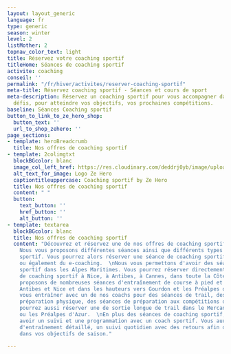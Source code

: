 ```yaml
---
layout: layout_generic
language: fr
type: generic
season: winter
level: 2
listMother: 2
topnav_color_text: light
title: Réservez votre coaching sportif
titleHome: Séances de coaching sportif
activite: coaching
conseil: ''
permalink: "/fr/hiver/activites/reserver-coaching-sportif"
meta-title: Réservez coaching sportif - Séances et cours de sport
meta-description: Réservez un coaching sportif pour vous accompagner dans vos prochains
  défis, pour atteindre vos objectifs, vos prochaines compétitions.
baseline: Séances Coaching sportif
button_to_link_to_ze_hero_shop:
  button_text: ''
  url_to_shop_zehero: ''
page_sections:
- template: heroBreadcrumb
  title: Nos offres de coaching sportif
- template: 2colimgtxt
  blockBGcolor: blanc
  image_col_left_href: https://res.cloudinary.com/deddrj0yb/image/upload/v1640094644/website/logo/Sur%20fond%20clair/logo-ze-hero-horizontal_4_a3dhvk.png
  alt_text_for_image: Logo Ze Hero
  captiontitleuppercase: Coaching sportif by Ze Hero
  title: Nos offres de coaching sportif
  content: " "
  button:
    text_button: ''
    href_button: ''
    alt_button: ''
- template: textarea
  blockBGcolor: blanc
  title: Nos offres de coaching sportif
  content: "Découvrez et réservez une de nos offres de coaching sportif chez Ze Hero.
    Nous vous proposons différentes séances ainsi que différents types de coaching
    sportif. Vous pourrez alors réserver une séance de coaching sportif privé, collectif
    ou également du e-coaching.  \nNous vous permettons d'avoir des séances de coaching
    sportif dans les Alpes Maritimes. Vous pourrez réserver directement une séance
    de coaching sportif à Nice, à Antibes, à Cannes, dans toute la Côte d’Azur. Nous
    proposons de nombreuses séances d'entraînement de course à pied et de trail à
    Antibes et Nice et dans les hauteurs vers Gourdon et les Préalpes d'Azur. Partez
    vous entraîner avec un de nos coachs pour des séances de trail, des séances de
    préparation physique, des séances de préparation aux compétitions de trail. Vous
    pourrez aussi réserver une de sortie longue de trail dans le Mercantour, l'Esterel
    ou les Préalpes d'Azur.  \nEn plus des séances de coaching sportif, vous pouvez
    avoir un suivi et une programmation avec un coach sportif. Vous aurez un plan
    d'entraînement détaillé, un suivi quotidien avec des retours afin d'être accompagné
    dans vos objectifs de saison."

---
```

